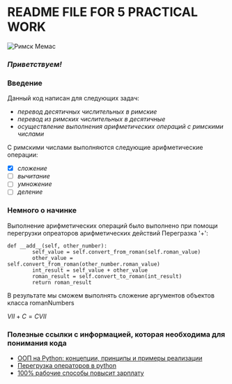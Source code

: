 # __README FILE FOR 5 PRACTICAL WORK__

![Римск Мемас](https://github.com/IWorkForFood/5W/assets/152487755/fe342615-48db-42ae-9fec-c369d101f7e1)

### **_Приветствуем!_**

### Введение

Данный код написан для следующих задач:
* _перевод десятичных числительных в римские_
* _перевод из римских числительных в десятичные_
* _осуществление выполнения арифметических операций с римскими числами_

С римскими числами выполняются следующие арифметические операции:
* [x] *сложение*
* [ ] *вычитание*
* [ ] *умножение*
* [ ] *деление*
 
### Немного о начинке

Выполнение арифметических операций было выполнено при помощи перегрузки опреаторов арифметических действий
Перегразка '+':

```
def __add__(self, other_number):
        self_value = self.convert_from_roman(self.roman_value)
        other_value = self.convert_from_roman(other_number.roman_value)
        int_result = self_value + other_value
        roman_result = self.convert_to_roman(int_result)
        return roman_result
```
В результате мы сможем выполнять сложение аргументов объектов класса romanNumbers

$VII + C = CVII$

### Полезные ссылки с информацией, которая необходима для понимания кода
* [ООП на Python: концепции, принципы и примеры реализации](https://proglib.io/p/python-oop?ysclid=lq62d27v27782879973)
* [Перегрузка операторов в python](https://codechick.io/tutorials/python/oop-operator-overloading?ysclid=lq62fvlkrd140227502)
* [100% рабочие способы повысит зарплату](https://www.youtube.com/watch?v=un_Gn6Uriwc)


